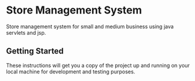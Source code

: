 # Store Management System
Store management system for small and medium business using java servlets and jsp.

## Getting Started
These instructions will get you a copy of the project up and running on your local machine for development and testing purposes.
